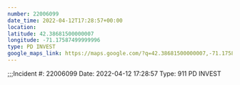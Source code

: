 ```yaml
---
number: 22006099
date_time: 2022-04-12T17:28:57+00:00
location: 
latitude: 42.38681500000007
longitude: -71.17587499999996
type: PD INVEST
google_maps_link: https://maps.google.com/?q=42.38681500000007,-71.17587499999996
---
```


;;;Incident #: 22006099   Date: 2022-04-12 17:28:57    Type: 911 PD INVEST
